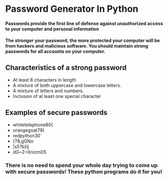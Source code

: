 # Password Generator In Python

#### Passwords provide the first line of defense against unauthorized access to your computer and personal information
#### The stronger your password, the more protected your computer will be from hackers and malicious software. You should maintain strong passwords for all accounts on your computer.

## Characteristics of a strong password
- At least 8 characters in length  
- A mixture of both uppercase and lowercase letters.
- A mixture of letters and numbers.
- Inclusion of at least one special character

## Examples of secure passwords
- whitetelephone80{
- orangegoat79(
- redpython30`
- {?8,gGNo
- |s5?b}Ij
- dG~2=Xnizm0S

### There is no need to spend your whole day trying to come up with secure passwords! These python programs do it for you!